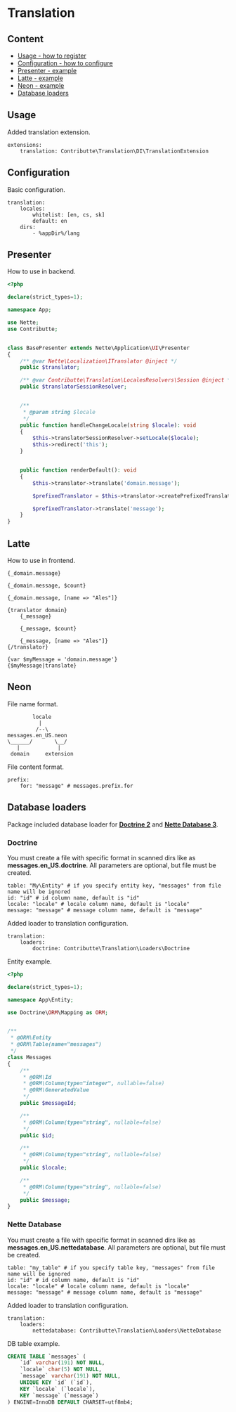 # Translation

## Content
- [Usage - how to register](#usage)
- [Configuration - how to configure](#configuration)
- [Presenter - example](#presenter)
- [Latte - example](#latte)
- [Neon - example](#neon)
- [Database loaders](#database-loaders)

## Usage
Added translation extension.
```neon
extensions:
	translation: Contributte\Translation\DI\TranslationExtension
```

## Configuration
Basic configuration.
```neon
translation:
	locales:
		whitelist: [en, cs, sk]
		default: en
	dirs:
		- %appDir%/lang
```

## Presenter
How to use in backend.
```php
<?php

declare(strict_types=1);

namespace App;

use Nette;
use Contributte;


class BasePresenter extends Nette\Application\UI\Presenter
{
	/** @var Nette\Localization\ITranslator @inject */
	public $translator;

	/** @var Contributte\Translation\LocalesResolvers\Session @inject */
	public $translatorSessionResolver;


	/**
	 * @param string $locale
	 */
	public function handleChangeLocale(string $locale): void
	{
		$this->translatorSessionResolver->setLocale($locale);
		$this->redirect('this');
	}


	public function renderDefault(): void
	{
		$this->translator->translate('domain.message');

		$prefixedTranslator = $this->translator->createPrefixedTranslator('domain');

		$prefixedTranslator->translate('message');
	}
}
```

## Latte
How to use in frontend.
```latte
{_domain.message}

{_domain.message, $count}

{_domain.message, [name => "Ales"]}

{translator domain}
	{_message}

	{_message, $count}

	{_message, [name => "Ales"]}
{/translator}

{var $myMessage = 'domain.message'}
{$myMessage|translate}
```

## Neon
File name format.
```
        locale
          |
         /--\
messages.en_US.neon
\______/       \__/
   |            |
 domain     extension
```

File content format.
```neon
prefix:
	for: "message" # messages.prefix.for
```

## Database loaders
Package included database loader for **[Doctrine 2](https://www.doctrine-project.org/)** and **[Nette Database 3](https://doc.nette.org/cs/3.0/database)**.

### Doctrine
You must create a file with specific format in scanned dirs like as **messages.en_US.doctrine**. All parameters are optional, but file must be created.

```neon
table: "My\Entity" # if you specify entity key, "messages" from file name will be ignored
id: "id" # id column name, default is "id"
locale: "locale" # locale column name, default is "locale"
message: "message" # message column name, default is "message"
```

Added loader to translation configuration.
```neon
translation:
	loaders:
		doctrine: Contributte\Translation\Loaders\Doctrine
```

Entity example.
```php
<?php

declare(strict_types=1);

namespace App\Entity;

use Doctrine\ORM\Mapping as ORM;


/**
 * @ORM\Entity
 * @ORM\Table(name="messages")
 */
class Messages
{
	/**
	 * @ORM\Id
	 * @ORM\Column(type="integer", nullable=false)
	 * @ORM\GeneratedValue
	 */
	public $messageId;

	/**
	 * @ORM\Column(type="string", nullable=false)
	 */
	public $id;

	/**
	 * @ORM\Column(type="string", nullable=false)
	 */
	public $locale;

	/**
	 * @ORM\Column(type="string", nullable=false)
	 */
	public $message;
}
```

### Nette Database
You must create a file with specific format in scanned dirs like as **messages.en_US.nettedatabase**. All parameters are optional, but file must be created.

```neon
table: "my_table" # if you specify table key, "messages" from file name will be ignored
id: "id" # id column name, default is "id"
locale: "locale" # locale column name, default is "locale"
message: "message" # message column name, default is "message"
```

Added loader to translation configuration.
```neon
translation:
	loaders:
		nettedatabase: Contributte\Translation\Loaders\NetteDatabase
```

DB table example.
```sql
CREATE TABLE `messages` (
	`id` varchar(191) NOT NULL,
	`locale` char(5) NOT NULL,
	`message` varchar(191) NOT NULL,
	UNIQUE KEY `id` (`id`),
	KEY `locale` (`locale`),
	KEY `message` (`message`)
) ENGINE=InnoDB DEFAULT CHARSET=utf8mb4;
```
